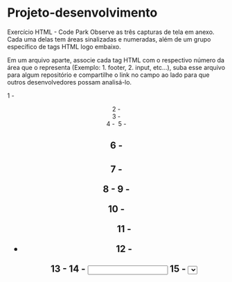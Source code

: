 # Projeto-desenvolvimento
Exercício HTML - Code Park
Observe as três capturas de tela em anexo. Cada uma delas tem áreas sinalizadas e numeradas, além de um grupo específico de tags HTML logo embaixo.

Em um arquivo aparte, associe cada tag HTML com o respectivo número da área que o representa (Exemplo: 1. footer, 2. input, etc...), suba esse arquivo para algum repositório e compartilhe o link no campo ao lado para que outros desenvolvedores possam analisá-lo.

1 - <header>
2 - <main>
3 - <nav>
4 - <img>
5 - <h1>
6 - <h2>
7 - <p>

8 - <a>
9 - <footer>
10 - <ul>
11 - <li>

12 - <form>
13 - <label>
14 - <input>
15 - <select>
16 - <button>
